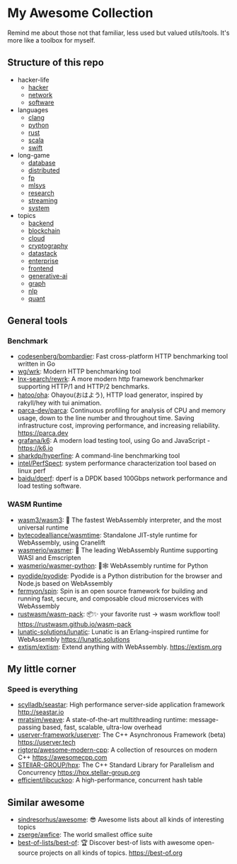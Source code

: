 # My Awesome Collection

Remind me about those not that familiar, less used but valued utils/tools. It's
more like a toolbox for myself.

## Structure of this repo

- hacker-life
  - [hacker](./hacker-life/hacker.md)
  - [network](./hacker-life/network.md)
  - [software](./hacker-life/software.md)
- languages
  - [clang](./languages/clang.md)
  - [python](./languages/python.md)
  - [rust](./languages/rust.md)
  - [scala](./languages/scala.md)
  - [swift](./languages/swift.md)
- long-game
  - [database](./long-game/database.md)
  - [distributed](./long-game/distributed.md)
  - [fp](./long-game/fp.md)
  - [mlsys](./long-game/mlsys.md)
  - [research](./long-game/research.md)
  - [streaming](./long-game/streaming.md)
  - [system](./long-game/system.md)
- topics
  - [backend](./topics/backend.md)
  - [blockchain](./topics/blockchain.md)
  - [cloud](./topics/cloud.md)
  - [cryptography](./topics/cryptography.md)
  - [datastack](./topics/datastack.md)
  - [enterprise](./topics/enterprise.md)
  - [frontend](./topics/frontend.md)
  - [generative-ai](./topics/generative-ai.md)
  - [graph](./topics/graph.md)
  - [nlp](./topics/nlp.md)
  - [quant](./topics/quant.md)

## General tools

### Benchmark

- [codesenberg/bombardier](https://github.com/codesenberg/bombardier): Fast
  cross-platform HTTP benchmarking tool written in Go
- [wg/wrk](https://github.com/wg/wrk): Modern HTTP benchmarking tool
- [lnx-search/rewrk](https://github.com/lnx-search/rewrk): A more modern http
  framework benchmarker supporting HTTP/1 and HTTP/2 benchmarks.
- [hatoo/oha](https://github.com/hatoo/oha): Ohayou(おはよう), HTTP load
  generator, inspired by rakyll/hey with tui animation.
- [parca-dev/parca](https://github.com/parca-dev/parca): Continuous profiling
  for analysis of CPU and memory usage, down to the line number and throughout
  time. Saving infrastructure cost, improving performance, and increasing
  reliability. <https://parca.dev>
- [grafana/k6](https://github.com/grafana/k6): A modern load testing tool, using
  Go and JavaScript - https://k6.io
- [sharkdp/hyperfine](https://github.com/sharkdp/hyperfine): A command-line
  benchmarking tool
- [intel/PerfSpect](https://github.com/intel/PerfSpect): system performance
  characterization tool based on linux perf
- [baidu/dperf](https://github.com/baidu/dperf): dperf is a DPDK based 100Gbps
  network performance and load testing software.

### WASM Runtime

- [wasm3/wasm3](https://github.com/wasm3/wasm3): 🚀 The fastest WebAssembly
  interpreter, and the most universal runtime
- [bytecodealliance/wasmtime](https://github.com/bytecodealliance/wasmtime):
  Standalone JIT-style runtime for WebAssembly, using Cranelift
- [wasmerio/wasmer](https://github.com/wasmerio/wasmer): 🚀 The leading
  WebAssembly Runtime supporting WASI and Emscripten
- [wasmerio/wasmer-python](https://github.com/wasmerio/wasmer-python): 🐍🕸
  WebAssembly runtime for Python
- [pyodide/pyodide](https://github.com/pyodide/pyodide): Pyodide is a Python
  distribution for the browser and Node.js based on WebAssembly
- [fermyon/spin](https://github.com/fermyon/spin): Spin is an open source
  framework for building and running fast, secure, and composable cloud
  microservices with WebAssembly
- [rustwasm/wasm-pack](https://github.com/rustwasm/wasm-pack): 📦✨ your
  favorite rust -> wasm workflow tool! <https://rustwasm.github.io/wasm-pack>
- [lunatic-solutions/lunatic](https://github.com/lunatic-solutions/lunatic):
  Lunatic is an Erlang-inspired runtime for WebAssembly
  <https://lunatic.solutions>
- [extism/extism](https://github.com/extism/extism): Extend anything with
  WebAssembly. <https://extism.org>

## My little corner

### Speed is everything

- [scylladb/seastar](https://github.com/scylladb/seastar): High performance
  server-side application framework <http://seastar.io>
- [mratsim/weave](https://github.com/mratsim/weave): A state-of-the-art
  multithreading runtime: message-passing based, fast, scalable, ultra-low
  overhead
- [userver-framework/userver](https://github.com/userver-framework/userver): The
  C++ Asynchronous Framework (beta) <https://userver.tech>
- [rigtorp/awesome-modern-cpp](https://github.com/rigtorp/awesome-modern-cpp): A
  collection of resources on modern C++ <https://awesomecpp.com>
- [STEllAR-GROUP/hpx](https://github.com/STEllAR-GROUP/hpx): The C++ Standard
  Library for Parallelism and Concurrency <https://hpx.stellar-group.org>
- [efficient/libcuckoo](https://github.com/efficient/libcuckoo): A
  high-performance, concurrent hash table

## Similar awesome

- [sindresorhus/awesome](https://github.com/sindresorhus/awesome): 😎 Awesome
  lists about all kinds of interesting topics
- [zserge/awfice](https://github.com/zserge/awfice): The world smallest office
  suite
- [best-of-lists/best-of](https://github.com/best-of-lists/best-of): 🏆 Discover
  best-of lists with awesome open-source projects on all kinds of topics.
  <https://best-of.org>
